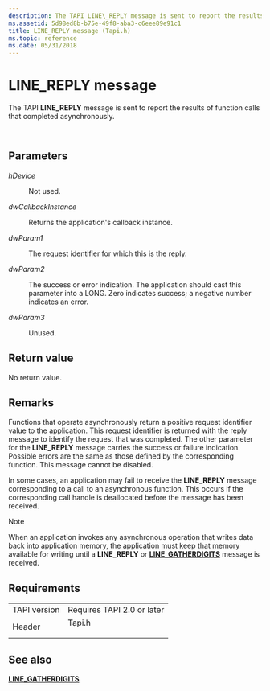 ```yaml
---
description: The TAPI LINE\_REPLY message is sent to report the results of function calls that completed asynchronously.
ms.assetid: 5d98ed8b-b75e-49f8-aba3-c6eee89e91c1
title: LINE_REPLY message (Tapi.h)
ms.topic: reference
ms.date: 05/31/2018
---
```


# LINE\_REPLY message

The TAPI **LINE\_REPLY** message is sent to report the results of function calls that completed asynchronously.


```C++
            
```



## Parameters

<dl> <dt>

*hDevice* 
</dt> <dd>

Not used.

</dd> <dt>

*dwCallbackInstance* 
</dt> <dd>

Returns the application's callback instance.

</dd> <dt>

*dwParam1* 
</dt> <dd>

The request identifier for which this is the reply.

</dd> <dt>

*dwParam2* 
</dt> <dd>

The success or error indication. The application should cast this parameter into a LONG. Zero indicates success; a negative number indicates an error.

</dd> <dt>

*dwParam3* 
</dt> <dd>

Unused.

</dd> </dl>

## Return value

No return value.

## Remarks

Functions that operate asynchronously return a positive request identifier value to the application. This request identifier is returned with the reply message to identify the request that was completed. The other parameter for the **LINE\_REPLY** message carries the success or failure indication. Possible errors are the same as those defined by the corresponding function. This message cannot be disabled.

In some cases, an application may fail to receive the **LINE\_REPLY** message corresponding to a call to an asynchronous function. This occurs if the corresponding call handle is deallocated before the message has been received.

> [!Note]  
> When an application invokes any asynchronous operation that writes data back into application memory, the application must keep that memory available for writing until a **LINE\_REPLY** or [**LINE\_GATHERDIGITS**](line-gatherdigits.md) message is received.

 

## Requirements



|                         |                                                                                   |
|-------------------------|-----------------------------------------------------------------------------------|
| TAPI version<br/> | Requires TAPI 2.0 or later<br/>                                             |
| Header<br/>       | <dl> <dt>Tapi.h</dt> </dl> |



## See also

<dl> <dt>

[**LINE\_GATHERDIGITS**](line-gatherdigits.md)
</dt> </dl>

 

 




